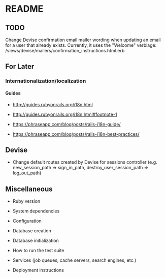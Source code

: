 # README

## TODO

Change Devise confirmation email mailer wording when updating an email for a user that already exists. Currently, it uses the "Welcome" verbiage: /views/devise/mailers/confirmation_instructions.html.erb

## For Later

### Internationalization/localization
#### Guides
* http://guides.rubyonrails.org/i18n.html
* http://guides.rubyonrails.org/i18n.html#footnote-1

* https://phraseapp.com/blog/posts/rails-i18n-guide/
* https://phraseapp.com/blog/posts/rails-i18n-best-practices/

## Devise
* Change default routes created by Devise for sessions controller (e.g.
new_session_path => sign_in_path, destroy_user_session_path => log_out_path)

## Miscellaneous
* Ruby version

* System dependencies

* Configuration

* Database creation

* Database initialization

* How to run the test suite

* Services (job queues, cache servers, search engines, etc.)

* Deployment instructions
